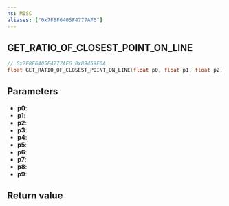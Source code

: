 ```yaml
---
ns: MISC
aliases: ["0x7F8F6405F4777AF6"]
---
```

## GET_RATIO_OF_CLOSEST_POINT_ON_LINE

```c
// 0x7F8F6405F4777AF6 0x89459F0A
float GET_RATIO_OF_CLOSEST_POINT_ON_LINE(float p0, float p1, float p2, float p3, float p4, float p5, float p6, float p7, float p8, BOOL p9);
```


## Parameters
* **p0**: 
* **p1**: 
* **p2**: 
* **p3**: 
* **p4**: 
* **p5**: 
* **p6**: 
* **p7**: 
* **p8**: 
* **p9**: 

## Return value
